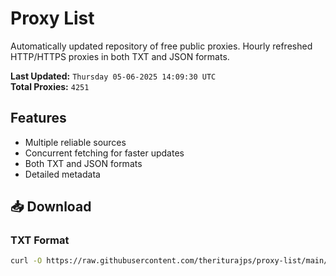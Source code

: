 # Proxy List

Automatically updated repository of free public proxies. Hourly refreshed HTTP/HTTPS proxies in both TXT and JSON formats.

**Last Updated:** `Thursday 05-06-2025 14:09:30 UTC`  
**Total Proxies:** `4251`

## Features
- Multiple reliable sources
- Concurrent fetching for faster updates
- Both TXT and JSON formats
- Detailed metadata

## 📥 Download

### TXT Format
```bash
curl -O https://raw.githubusercontent.com/theriturajps/proxy-list/main/proxies.txt